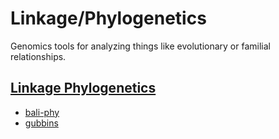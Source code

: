 # Linkage/Phylogenetics

Genomics tools for analyzing things like evolutionary or familial relationships.

## [Linkage Phylogenetics](/linkage-phylogenetics)
- [bali-phy](/linkage-phylogenetics/bali-phy)
- [gubbins](/linkage-phylogenetics/gubbins)
